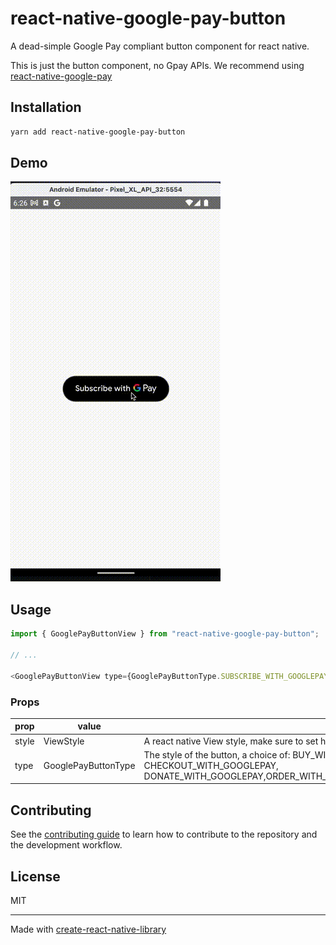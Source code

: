 # react-native-google-pay-button
A dead-simple Google Pay compliant button component for react native.

This is just the button component, no Gpay APIs. We recommend using [react-native-google-pay](https://github.com/sorokin0andrey/react-native-google-pay)

## Installation

```sh
yarn add react-native-google-pay-button
```

## Demo

![button demo](/assets/demo.gif)

## Usage

```js
import { GooglePayButtonView } from "react-native-google-pay-button";

// ...

<GooglePayButtonView type={GooglePayButtonType.SUBSCRIBE_WITH_GOOGLEPAY} />
```

### Props
| prop  | value               | description                                                                                                                                                                                    |
|-------|---------------------|------------------------------------------------------------------------------------------------------------------------------------------------------------------------------------------------|
| style | ViewStyle           | A react native View style, make sure to set height and width for the button to be visible.                                                                                                     |
| type  | GooglePayButtonType | The style of the button, a choice of: BUY_WITH_GOOGLEPAY, BOOK_WITH_GOOGLEPAY, CHECKOUT_WITH_GOOGLEPAY, DONATE_WITH_GOOGLEPAY,ORDER_WITH_GOOGLEPAY,PAY_WITH_GOOGLEPAY,SUBSCRIBE_WITH_GOOGLEPAY |

## Contributing

See the [contributing guide](CONTRIBUTING.md) to learn how to contribute to the repository and the development workflow.

## License

MIT

---

Made with [create-react-native-library](https://github.com/callstack/react-native-builder-bob)
